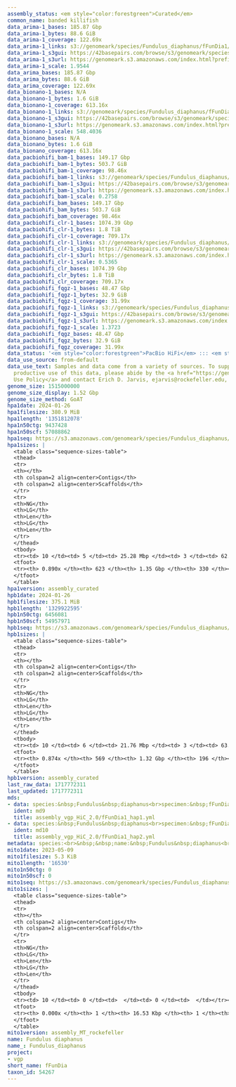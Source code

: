 ```yaml
---
assembly_status: <em style="color:forestgreen">Curated</em>
common_name: banded killifish
data_arima-1_bases: 185.87 Gbp
data_arima-1_bytes: 88.6 GiB
data_arima-1_coverage: 122.69x
data_arima-1_links: s3://genomeark/species/Fundulus_diaphanus/fFunDia1/genomic_data/arima/<br>
data_arima-1_s3gui: https://42basepairs.com/browse/s3/genomeark/species/Fundulus_diaphanus/fFunDia1/genomic_data/arima/
data_arima-1_s3url: https://genomeark.s3.amazonaws.com/index.html?prefix=species/Fundulus_diaphanus/fFunDia1/genomic_data/arima/
data_arima-1_scale: 1.9544
data_arima_bases: 185.87 Gbp
data_arima_bytes: 88.6 GiB
data_arima_coverage: 122.69x
data_bionano-1_bases: N/A
data_bionano-1_bytes: 1.6 GiB
data_bionano-1_coverage: 613.16x
data_bionano-1_links: s3://genomeark/species/Fundulus_diaphanus/fFunDia1/genomic_data/bionano/<br>
data_bionano-1_s3gui: https://42basepairs.com/browse/s3/genomeark/species/Fundulus_diaphanus/fFunDia1/genomic_data/bionano/
data_bionano-1_s3url: https://genomeark.s3.amazonaws.com/index.html?prefix=species/Fundulus_diaphanus/fFunDia1/genomic_data/bionano/
data_bionano-1_scale: 548.4036
data_bionano_bases: N/A
data_bionano_bytes: 1.6 GiB
data_bionano_coverage: 613.16x
data_pacbiohifi_bam-1_bases: 149.17 Gbp
data_pacbiohifi_bam-1_bytes: 503.7 GiB
data_pacbiohifi_bam-1_coverage: 98.46x
data_pacbiohifi_bam-1_links: s3://genomeark/species/Fundulus_diaphanus/fFunDia1/genomic_data/pacbio_hifi/<br>
data_pacbiohifi_bam-1_s3gui: https://42basepairs.com/browse/s3/genomeark/species/Fundulus_diaphanus/fFunDia1/genomic_data/pacbio_hifi/
data_pacbiohifi_bam-1_s3url: https://genomeark.s3.amazonaws.com/index.html?prefix=species/Fundulus_diaphanus/fFunDia1/genomic_data/pacbio_hifi/
data_pacbiohifi_bam-1_scale: 0.2758
data_pacbiohifi_bam_bases: 149.17 Gbp
data_pacbiohifi_bam_bytes: 503.7 GiB
data_pacbiohifi_bam_coverage: 98.46x
data_pacbiohifi_clr-1_bases: 1074.39 Gbp
data_pacbiohifi_clr-1_bytes: 1.8 TiB
data_pacbiohifi_clr-1_coverage: 709.17x
data_pacbiohifi_clr-1_links: s3://genomeark/species/Fundulus_diaphanus/fFunDia1/genomic_data/pacbio_hifi/<br>
data_pacbiohifi_clr-1_s3gui: https://42basepairs.com/browse/s3/genomeark/species/Fundulus_diaphanus/fFunDia1/genomic_data/pacbio_hifi/
data_pacbiohifi_clr-1_s3url: https://genomeark.s3.amazonaws.com/index.html?prefix=species/Fundulus_diaphanus/fFunDia1/genomic_data/pacbio_hifi/
data_pacbiohifi_clr-1_scale: 0.5365
data_pacbiohifi_clr_bases: 1074.39 Gbp
data_pacbiohifi_clr_bytes: 1.8 TiB
data_pacbiohifi_clr_coverage: 709.17x
data_pacbiohifi_fqgz-1_bases: 48.47 Gbp
data_pacbiohifi_fqgz-1_bytes: 32.9 GiB
data_pacbiohifi_fqgz-1_coverage: 31.99x
data_pacbiohifi_fqgz-1_links: s3://genomeark/species/Fundulus_diaphanus/fFunDia1/genomic_data/pacbio_hifi/<br>
data_pacbiohifi_fqgz-1_s3gui: https://42basepairs.com/browse/s3/genomeark/species/Fundulus_diaphanus/fFunDia1/genomic_data/pacbio_hifi/
data_pacbiohifi_fqgz-1_s3url: https://genomeark.s3.amazonaws.com/index.html?prefix=species/Fundulus_diaphanus/fFunDia1/genomic_data/pacbio_hifi/
data_pacbiohifi_fqgz-1_scale: 1.3723
data_pacbiohifi_fqgz_bases: 48.47 Gbp
data_pacbiohifi_fqgz_bytes: 32.9 GiB
data_pacbiohifi_fqgz_coverage: 31.99x
data_status: '<em style="color:forestgreen">PacBio HiFi</em> ::: <em style="color:forestgreen">Arima</em>'
data_use_source: from-default
data_use_text: Samples and data come from a variety of sources. To support fair and
  productive use of this data, please abide by the <a href="https://genome10k.soe.ucsc.edu/data-use-policies/">Data
  Use Policy</a> and contact Erich D. Jarvis, ejarvis@rockefeller.edu, with any questions.
genome_size: 1515000000
genome_size_display: 1.52 Gbp
genome_size_method: GoAT
hpa1date: 2024-01-26
hpa1filesize: 380.9 MiB
hpa1length: '1351812078'
hpa1n50ctg: 9437428
hpa1n50scf: 57088862
hpa1seq: https://s3.amazonaws.com/genomeark/species/Fundulus_diaphanus/fFunDia1/assembly_curated/fFunDia1.hap1.cur.20240126.fasta.gz
hpa1sizes: |
  <table class="sequence-sizes-table">
  <thead>
  <tr>
  <th></th>
  <th colspan=2 align=center>Contigs</th>
  <th colspan=2 align=center>Scaffolds</th>
  </tr>
  <tr>
  <th>NG</th>
  <th>LG</th>
  <th>Len</th>
  <th>LG</th>
  <th>Len</th>
  </tr>
  </thead>
  <tbody>
  <tr><td> 10 </td><td> 5 </td><td> 25.28 Mbp </td><td> 3 </td><td> 62.97 Mbp </td></tr><tr><td> 20 </td><td> 11 </td><td> 23.28 Mbp </td><td> 5 </td><td> 62.36 Mbp </td></tr><tr><td> 30 </td><td> 19 </td><td> 17.96 Mbp </td><td> 8 </td><td> 59.47 Mbp </td></tr><tr><td> 40 </td><td> 29 </td><td> 12.65 Mbp </td><td> 10 </td><td> 58.15 Mbp </td></tr><tr style="background-color:#cccccc;"><td> 50 </td><td> 43 </td><td style="background-color:#88ff88;"> 9.44 Mbp </td><td> 13 </td><td style="background-color:#88ff88;"> 57.09 Mbp </td></tr><tr><td> 60 </td><td> 64 </td><td> 6.18 Mbp </td><td> 16 </td><td> 54.21 Mbp </td></tr><tr><td> 70 </td><td> 96 </td><td> 3.77 Mbp </td><td> 19 </td><td> 49.44 Mbp </td></tr><tr><td> 80 </td><td> 154 </td><td> 1.83 Mbp </td><td> 22 </td><td> 46.11 Mbp </td></tr><tr><td> 90 </td><td> 0 </td><td>  </td><td> 0 </td><td>  </td></tr><tr><td> 100 </td><td> 0 </td><td>  </td><td> 0 </td><td>  </td></tr></tbody>
  <tfoot>
  <tr><th> 0.890x </th><th> 623 </th><th> 1.35 Gbp </th><th> 330 </th><th> 1.35 Gbp </th></tr>
  </tfoot>
  </table>
hpa1version: assembly_curated
hpb1date: 2024-01-26
hpb1filesize: 375.1 MiB
hpb1length: '1329922595'
hpb1n50ctg: 6456081
hpb1n50scf: 54957971
hpb1seq: https://s3.amazonaws.com/genomeark/species/Fundulus_diaphanus/fFunDia1/assembly_curated/fFunDia1.hap2.cur.20240126.fasta.gz
hpb1sizes: |
  <table class="sequence-sizes-table">
  <thead>
  <tr>
  <th></th>
  <th colspan=2 align=center>Contigs</th>
  <th colspan=2 align=center>Scaffolds</th>
  </tr>
  <tr>
  <th>NG</th>
  <th>LG</th>
  <th>Len</th>
  <th>LG</th>
  <th>Len</th>
  </tr>
  </thead>
  <tbody>
  <tr><td> 10 </td><td> 6 </td><td> 21.76 Mbp </td><td> 3 </td><td> 63.52 Mbp </td></tr><tr><td> 20 </td><td> 15 </td><td> 15.88 Mbp </td><td> 5 </td><td> 61.47 Mbp </td></tr><tr><td> 30 </td><td> 26 </td><td> 12.33 Mbp </td><td> 8 </td><td> 58.20 Mbp </td></tr><tr><td> 40 </td><td> 39 </td><td> 9.72 Mbp </td><td> 10 </td><td> 57.41 Mbp </td></tr><tr style="background-color:#cccccc;"><td> 50 </td><td> 59 </td><td style="background-color:#88ff88;"> 6.46 Mbp </td><td> 13 </td><td style="background-color:#88ff88;"> 54.96 Mbp </td></tr><tr><td> 60 </td><td> 87 </td><td> 4.29 Mbp </td><td> 16 </td><td> 52.78 Mbp </td></tr><tr><td> 70 </td><td> 130 </td><td> 2.66 Mbp </td><td> 19 </td><td> 49.99 Mbp </td></tr><tr><td> 80 </td><td> 216 </td><td> 1.28 Mbp </td><td> 22 </td><td> 45.79 Mbp </td></tr><tr><td> 90 </td><td> 0 </td><td>  </td><td> 0 </td><td>  </td></tr><tr><td> 100 </td><td> 0 </td><td>  </td><td> 0 </td><td>  </td></tr></tbody>
  <tfoot>
  <tr><th> 0.874x </th><th> 569 </th><th> 1.32 Gbp </th><th> 196 </th><th> 1.33 Gbp </th></tr>
  </tfoot>
  </table>
hpb1version: assembly_curated
last_raw_data: 1717772311
last_updated: 1717772311
mds:
- data: species:&nbsp;Fundulus&nbsp;diaphanus<br>specimen:&nbsp;fFunDia1<br>projects:&nbsp;<br>&nbsp;&nbsp;-&nbsp;vgp<br>data_location:&nbsp;S3<br>release_to:&nbsp;S3<br>haplotype_to_curate:&nbsp;hap1<br>hap1:&nbsp;s3://genomeark/species/Fundulus_diaphanus/fFunDia1/assembly_vgp_HiC_2.0/fFunDia1.HiC.hap1.20230523.fasta.gz<br>hap2:&nbsp;s3://genomeark/species/Fundulus_diaphanus/fFunDia1/assembly_vgp_HiC_2.0/fFunDia1.HiC.hap2.20230523.fasta.gz<br>pretext_hap1:&nbsp;s3://genomeark/species/Fundulus_diaphanus/fFunDia1/assembly_vgp_HiC_2.0/evaluation/hap1/pretext/fFunDia1_hap1__s2_heatmap.pretext<br>pretext_hap2:&nbsp;s3://genomeark/species/Fundulus_diaphanus/fFunDia1/assembly_vgp_HiC_2.0/evaluation/hap2/pretext/fFunDia1_hap2__s2_heatmap.pretext<br>kmer_spectra_img:&nbsp;s3://genomeark/species/Fundulus_diaphanus/fFunDia1/assembly_vgp_HiC_2.0/evaluation/merqury/fFunDia1_png/<br>mito:&nbsp;s3://genomeark/species/Fundulus_diaphanus/fFunDia1/assembly_MT_rockefeller/fFunDia1.MT.20230509.fasta.gz<br>pacbio_read_dir:&nbsp;s3://genomeark/species/Fundulus_diaphanus/fFunDia1/genomic_data/pacbio_hifi/<br>pacbio_read_type:&nbsp;hifi<br>bionano_cmap_dir:&nbsp;s3://genomeark/species/Fundulus_diaphanus/fFunDia1/genomic_data/bionano/<br>hic_read_dir:&nbsp;s3://genomeark/species/Fundulus_diaphanus/fFunDia1/genomic_data/arima/<br>pipeline:<br>&nbsp;&nbsp;-&nbsp;hifiasm&nbsp;(0.19.3+galaxy0)<br>&nbsp;&nbsp;-&nbsp;solve&nbsp;(3.7)<br>&nbsp;&nbsp;-&nbsp;yahs&nbsp;(1.2a.2+galaxy1)<br>assembled_by_group:&nbsp;Rockefeller<br>notes:&nbsp;This&nbsp;was&nbsp;a&nbsp;hifiasm-HiC&nbsp;assembly&nbsp;of&nbsp;fFunDia1,&nbsp;resulting&nbsp;in&nbsp;two&nbsp;complete&nbsp;haplotypes.&nbsp;This&nbsp;individual&nbsp;did&nbsp;have&nbsp;bionano&nbsp;data.&nbsp;HiC&nbsp;scaffolding&nbsp;was&nbsp;performed&nbsp;with&nbsp;yahs.&nbsp;The&nbsp;HiC&nbsp;prep&nbsp;was&nbsp;Arima&nbsp;kit&nbsp;2.&nbsp;The&nbsp;kmer&nbsp;spectra&nbsp;indicate&nbsp;a&nbsp;homogametic&nbsp;specimen.&nbsp;I&nbsp;am&nbsp;submitting&nbsp;both&nbsp;hap1&nbsp;&&nbsp;hap2&nbsp;for&nbsp;dual&nbsp;curation.&nbsp;This&nbsp;is&nbsp;the&nbsp;curation&nbsp;ticket&nbsp;for&nbsp;hap1.&nbsp;
  ident: md9
  title: assembly_vgp_HiC_2.0/fFunDia1_hap1.yml
- data: species:&nbsp;Fundulus&nbsp;diaphanus<br>specimen:&nbsp;fFunDia1<br>projects:&nbsp;<br>&nbsp;&nbsp;-&nbsp;vgp<br>data_location:&nbsp;S3<br>release_to:&nbsp;S3<br>haplotype_to_curate:&nbsp;hap2<br>hap1:&nbsp;s3://genomeark/species/Fundulus_diaphanus/fFunDia1/assembly_vgp_HiC_2.0/fFunDia1.HiC.hap1.20230523.fasta.gz<br>hap2:&nbsp;s3://genomeark/species/Fundulus_diaphanus/fFunDia1/assembly_vgp_HiC_2.0/fFunDia1.HiC.hap2.20230523.fasta.gz<br>pretext_hap1:&nbsp;s3://genomeark/species/Fundulus_diaphanus/fFunDia1/assembly_vgp_HiC_2.0/evaluation/hap1/pretext/fFunDia1_hap1__s2_heatmap.pretext<br>pretext_hap2:&nbsp;s3://genomeark/species/Fundulus_diaphanus/fFunDia1/assembly_vgp_HiC_2.0/evaluation/hap2/pretext/fFunDia1_hap2__s2_heatmap.pretext<br>kmer_spectra_img:&nbsp;s3://genomeark/species/Fundulus_diaphanus/fFunDia1/assembly_vgp_HiC_2.0/evaluation/merqury/fFunDia1_png/<br>mito:&nbsp;s3://genomeark/species/Fundulus_diaphanus/fFunDia1/assembly_MT_rockefeller/fFunDia1.MT.20230509.fasta.gz<br>pacbio_read_dir:&nbsp;s3://genomeark/species/Fundulus_diaphanus/fFunDia1/genomic_data/pacbio_hifi/<br>pacbio_read_type:&nbsp;hifi<br>bionano_cmap_dir:&nbsp;s3://genomeark/species/Fundulus_diaphanus/fFunDia1/genomic_data/bionano/<br>hic_read_dir:&nbsp;s3://genomeark/species/Fundulus_diaphanus/fFunDia1/genomic_data/arima/<br>pipeline:<br>&nbsp;&nbsp;-&nbsp;hifiasm&nbsp;(0.19.3+galaxy0)<br>&nbsp;&nbsp;-&nbsp;solve&nbsp;(3.7)<br>&nbsp;&nbsp;-&nbsp;yahs&nbsp;(1.2a.2+galaxy1)<br>assembled_by_group:&nbsp;Rockefeller<br>notes:&nbsp;This&nbsp;was&nbsp;a&nbsp;hifiasm-HiC&nbsp;assembly&nbsp;of&nbsp;fFunDia1,&nbsp;resulting&nbsp;in&nbsp;two&nbsp;complete&nbsp;haplotypes.&nbsp;This&nbsp;individual&nbsp;did&nbsp;have&nbsp;bionano&nbsp;data.&nbsp;HiC&nbsp;scaffolding&nbsp;was&nbsp;performed&nbsp;with&nbsp;yahs.&nbsp;The&nbsp;HiC&nbsp;prep&nbsp;was&nbsp;Arima&nbsp;kit&nbsp;2.&nbsp;The&nbsp;kmer&nbsp;spectra&nbsp;indicate&nbsp;a&nbsp;homogametic&nbsp;specimen.&nbsp;I&nbsp;am&nbsp;submitting&nbsp;both&nbsp;hap1&nbsp;&&nbsp;hap2&nbsp;for&nbsp;dual&nbsp;curation.&nbsp;This&nbsp;is&nbsp;the&nbsp;curation&nbsp;ticket&nbsp;for&nbsp;hap2.&nbsp;
  ident: md10
  title: assembly_vgp_HiC_2.0/fFunDia1_hap2.yml
metadata: species:<br>&nbsp;&nbsp;name:&nbsp;Fundulus&nbsp;diaphanus<br>&nbsp;&nbsp;individuals:<br>&nbsp;&nbsp;-&nbsp;short_name:&nbsp;fFunDia1<br>&nbsp;&nbsp;short_name:&nbsp;fFunDia<br>&nbsp;&nbsp;taxon_id:&nbsp;54267<br>&nbsp;&nbsp;common_name:&nbsp;banded&nbsp;killifish<br>&nbsp;&nbsp;genome_size:&nbsp;1515000000<br>&nbsp;&nbsp;genome_size_method:&nbsp;GoAT<br>&nbsp;&nbsp;order:<br>&nbsp;&nbsp;&nbsp;&nbsp;name:&nbsp;Cyprinodontiformes<br>&nbsp;&nbsp;family:<br>&nbsp;&nbsp;&nbsp;&nbsp;name:&nbsp;Fundulidae<br>&nbsp;&nbsp;project:&nbsp;[&nbsp;vgp&nbsp;]<br>
mito1date: 2023-05-09
mito1filesize: 5.3 KiB
mito1length: '16530'
mito1n50ctg: 0
mito1n50scf: 0
mito1seq: https://s3.amazonaws.com/genomeark/species/Fundulus_diaphanus/fFunDia1/assembly_MT_rockefeller/fFunDia1.MT.20230509.fasta.gz
mito1sizes: |
  <table class="sequence-sizes-table">
  <thead>
  <tr>
  <th></th>
  <th colspan=2 align=center>Contigs</th>
  <th colspan=2 align=center>Scaffolds</th>
  </tr>
  <tr>
  <th>NG</th>
  <th>LG</th>
  <th>Len</th>
  <th>LG</th>
  <th>Len</th>
  </tr>
  </thead>
  <tbody>
  <tr><td> 10 </td><td> 0 </td><td>  </td><td> 0 </td><td>  </td></tr><tr><td> 20 </td><td> 0 </td><td>  </td><td> 0 </td><td>  </td></tr><tr><td> 30 </td><td> 0 </td><td>  </td><td> 0 </td><td>  </td></tr><tr><td> 40 </td><td> 0 </td><td>  </td><td> 0 </td><td>  </td></tr><tr style="background-color:#cccccc;"><td> 50 </td><td> 0 </td><td style="background-color:#ff8888;">  </td><td> 0 </td><td style="background-color:#ff8888;">  </td></tr><tr><td> 60 </td><td> 0 </td><td>  </td><td> 0 </td><td>  </td></tr><tr><td> 70 </td><td> 0 </td><td>  </td><td> 0 </td><td>  </td></tr><tr><td> 80 </td><td> 0 </td><td>  </td><td> 0 </td><td>  </td></tr><tr><td> 90 </td><td> 0 </td><td>  </td><td> 0 </td><td>  </td></tr><tr><td> 100 </td><td> 0 </td><td>  </td><td> 0 </td><td>  </td></tr></tbody>
  <tfoot>
  <tr><th> 0.000x </th><th> 1 </th><th> 16.53 Kbp </th><th> 1 </th><th> 16.53 Kbp </th></tr>
  </tfoot>
  </table>
mito1version: assembly_MT_rockefeller
name: Fundulus diaphanus
name_: Fundulus_diaphanus
project:
- vgp
short_name: fFunDia
taxon_id: 54267
---
```

